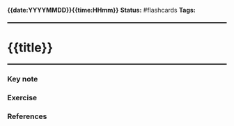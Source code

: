 **{{date:YYYYMMDD}}{{time:HHmm}}**
**Status:** #flashcards 
**Tags:** 
<hr style="border: none; height: 2px; background-color: #000000; margin: 20px 0;">

# {{title}}
<hr style="border: none; height: 2px; background-color: #000000; margin: 20px 0;">

### Key note

### Exercise


### References

